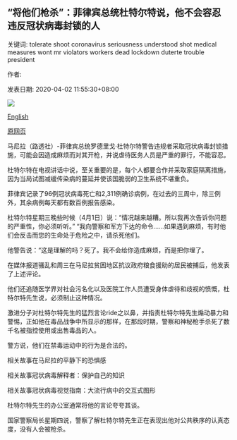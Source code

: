 ## “将他们枪杀”：菲律宾总统杜特尔特说，他不会容忍违反冠状病毒封锁的人

关键词: tolerate shoot coronavirus seriousness understood shot medical measures wont mr violators workers dead lockdown duterte trouble president

作者: 

发表日期: 2020-04-02 11:55:30+08:00

![](https://www.straitstimes.com/sites/default/files/styles/x_large/public/articles/2020/04/02/ab_duterte_020420.jpg?itok=4j5Mnviy)

[English](%27Shoot%20them%20dead%27%3A%20Philippine%20President%20Duterte%20says%20he%20won%27t%20tolerate%20violators%20of%20lockdown%20against%20coronavirus.md)

[原网页](https://www.straitstimes.com/asia/se-asia/shoot-them-dead-duterte-says-he-wont-tolerate-violators-of-lockdown-against-coronavirus)

马尼拉（路透社）-菲律宾总统罗德里戈·杜特尔特警告违规者采取冠状病毒封锁措施，可能会因造成麻烦而对其开枪，并说虐待医务人员是严重的罪行，不能容忍。

杜特尔特在电视讲话中说，至关重要的是，每个人都要合作并采取家庭隔离措施，因为当局试图减缓传染病的蔓延并使该国脆弱的卫生系统不堪重负。

菲律宾记录了96例冠状病毒死亡和2,311例确诊病例，在过去的三周中，除三例外，其余病例每天都有数百例报告感染。

杜特尔特星期三晚些时候（4月1日）说：“情况越来越糟。所以我再次告诉你问题的严重性，你必须听听。” “我向警察和军方下达的命令……如果遇到麻烦，有时他们会反击而您的生命处于危险之中，请杀死他们。

他警告说：“这是理解的吗？死了。我不会给你造成麻烦，而是把你埋了。

在媒体报道骚乱和周三在马尼拉贫困地区抗议政府粮食援助的居民被捕后，他发表了上述评论。

他们还追随医学界对社会污名化以及医院工作人员遭受身体虐待和歧视的愤慨，杜特尔特先生说，必须制止这种情况。

激进分子对杜特尔特先生的猛烈言论ride之以鼻，并指责杜特尔特先生煽动暴力和警惕，正如他在毒品战争中所显示的那样，在那段时期，警察和神秘枪手杀死了数千名被指控使用或出售毒品的人。

警方说，他们在禁毒运动中的行为是合法的。

相关故事在马尼拉的平静下的恐惧感

相关故事冠状病毒解释者：保护自己的知识

相关故事冠状病毒视觉指南：大流行病中的交互式图形

杜特尔特先生的办公室通常将他的言论夸夸其谈。

国家警察局长星期四说，警察了解杜特尔特先生正在表现出他对公共秩序的认真态度，没有人会被枪杀。